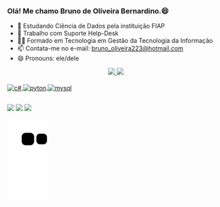 ### Olá! Me chamo Bruno de Oliveira Bernardino.😄

- 🌱 Estudando Ciência de Dados pela instituição FIAP
- 🔭 Trabalho com Suporte Help-Desk
- 👨‍🎓 Formado em Tecnologia em Gestão da Tecnologia da Informação
- 📫 Contata-me no e-mail: bruno_oliveira223@hotmail.com
- 😄 Pronouns: ele/dele

<div align="center">
  <a href="https://github.com/bernardino537">
  <img height="170em" src="https://github-readme-stats.vercel.app/api?username=bernardino537&show_icons=true&theme=dark&include_all_commits=true&count_private=true"/>
  <img height="140em" src="https://github-readme-stats.vercel.app/api/top-langs/?username=bernardino537&layout=compact&langs_count=7&theme=dark"/>
</div>

  <div style="display: inline_block"><br>
  <img align="center" alt="c#" height="40" width="50" src="https://cdn.jsdelivr.net/gh/devicons/devicon/icons/csharp/csharp-original.svg" />
  <img align="center" alt="pyton" height="40" width="50" src="https://cdn.jsdelivr.net/gh/devicons/devicon/icons/python/python-original.svg" />
  <img align="center" alt="mysql" height="40" width="50" src="https://cdn.jsdelivr.net/gh/devicons/devicon/icons/mysql/mysql-original.svg" />         
</div>
  
  ##          
  
</div> 
  <a href="https://instagram.com/bernardino537" target="_blank"><img src="https://img.shields.io/badge/-Instagram-%23E4405F?style=for-the-badge&logo=instagram&logoColor=white" target="_blank"></a>
  <a href = "mailto:bruno_oliveira223@hotmail.com"><img src="https://img.shields.io/badge/-Gmail-%23333?style=for-the-badge&logo=gmail&logoColor=white" target="_blank"></a>
  <a href="https://www.linkedin.com/in/bernardino537-45875016a" target="_blank"><img src="https://img.shields.io/badge/-LinkedIn-%230077B5?style=for-the-badge&logo=linkedin&logoColor=white" target="_blank"></a> 

![Snake animation](https://github.com/bernardino537/bernardino537/blob/output/github-contribution-grid-snake.svg)
 
</div>
